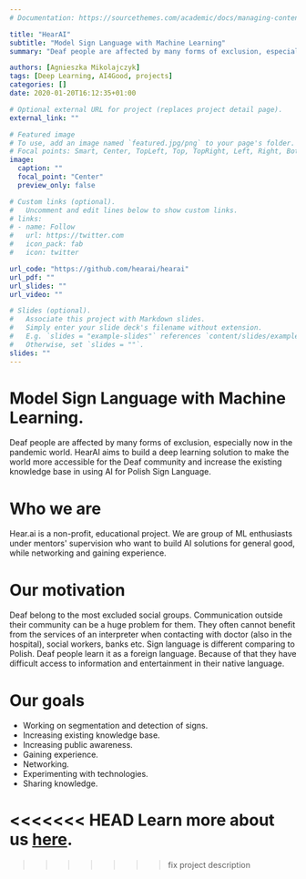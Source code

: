 ```yaml
---
# Documentation: https://sourcethemes.com/academic/docs/managing-content/

title: "HearAI"
subtitle: "Model Sign Language with Machine Learning"
summary: "Deaf people are affected by many forms of exclusion, especially now in the pandemic world. HearAI aims to build a deep learning solution to make the world more accessible for the Deaf community and increase the existing knowledge base in using AI for Polish Sign Language."

authors: [Agnieszka Mikolajczyk]
tags: [Deep Learning, AI4Good, projects]
categories: []
date: 2020-01-20T16:12:35+01:00

# Optional external URL for project (replaces project detail page).
external_link: ""

# Featured image
# To use, add an image named `featured.jpg/png` to your page's folder.
# Focal points: Smart, Center, TopLeft, Top, TopRight, Left, Right, BottomLeft, Bottom, BottomRight.
image:
  caption: ""
  focal_point: "Center"
  preview_only: false

# Custom links (optional).
#   Uncomment and edit lines below to show custom links.
# links:
# - name: Follow
#   url: https://twitter.com
#   icon_pack: fab
#   icon: twitter

url_code: "https://github.com/hearai/hearai"
url_pdf: ""
url_slides: ""
url_video: ""

# Slides (optional).
#   Associate this project with Markdown slides.
#   Simply enter your slide deck's filename without extension.
#   E.g. `slides = "example-slides"` references `content/slides/example-slides.md`.
#   Otherwise, set `slides = ""`.
slides: ""
---
```



# Model Sign Language with Machine Learning.

Deaf people are affected by many forms of exclusion, especially now in the pandemic world. HearAI aims to build a deep learning solution to make the world more accessible for the Deaf community and increase the existing knowledge base in using AI for Polish Sign Language.

# Who we are

Hear.ai is a non-profit, educational project.
We are group of ML enthusiasts under mentors' supervision 
who want to build AI solutions for general good, 
while networking and gaining experience.

# Our motivation

Deaf belong to the most excluded social groups. Communication outside their community can be a huge problem for them. They often cannot benefit from the services of an interpreter when contacting with doctor (also in the hospital), social workers, banks etc.
Sign language is different comparing to Polish. Deaf people learn it as a foreign language. Because of that they have difficult access to information and entertainment in their native language. 

# Our goals

* Working on segmentation and detection of signs.
* Increasing existing knowledge base.
* Increasing public awareness.
* Gaining experience.
* Networking.
* Experimenting with technologies.
* Sharing knowledge.

<<<<<<< HEAD
Learn more about us [here](https://www.hearai.pl/).
=======
>>>>>>> fix project description
